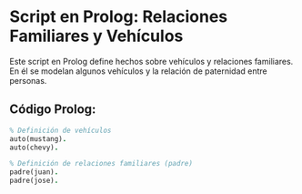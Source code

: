 # Script en Prolog: Relaciones Familiares y Vehículos

Este script en Prolog define hechos sobre vehículos y relaciones familiares. En él se modelan algunos vehículos y la relación de paternidad entre personas.

## Código Prolog:

```prolog
% Definición de vehículos
auto(mustang).
auto(chevy).

% Definición de relaciones familiares (padre)
padre(juan).
padre(jose).
